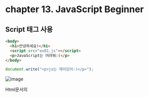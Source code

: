 # chapter 13. JavaScript Beginner

## Script 태그 사용

```html
<body>
  <h1>안녕하세요!</h1>
  <script src="ex01.js"></script>
  <p>JavaScript는 어려워:(</p>
</body>
```
```javascript
document.write("<p>js는 재미있어:)</p>");
```
![image](https://github.com/llyybbb/likelion_session/assets/105144795/a7c7fa22-c389-4f06-a602-72d1af4f19fc)

Html문서의 <script>태그의 위치에 출력됨.
권장되는 위치는 <body>태그의 맨 아래쪽. 

## 변수 주석

  변수: 데이터를 담아 놓기 위해 이름표를 붙여놓는 공간
  
  var 변수이름 = 변수값; 
  ```
  //변수 선언
  var num;
  
  //변수 초기화
  num=10;
  
  //변수 선언+초기화
  var num=10;
  num=20;
  
  console.log(num); //20
  ```
  사용할 수 없는 변수명: 한글, 숫자가 앞에 오는 경우, 특수문자 포함, 예약어   
  예약어: 프로그래밍 언어 자체적으로 사용할 단어 혹은 키워드

  변수명(=식별자) 표현방법
  1. camelCase:대문자로 단어를 구분
  2. snake_case:소문자,_로 단어를 구분
  
  주석(comments)
  1. 싱글라인: //
  2. 멀티라인: /* */
  
  ## 자료형
  
